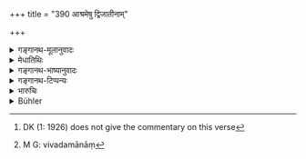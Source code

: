 +++
title = "390 आश्रमेषु द्विजातीनाम्"

+++

<details><summary>गङ्गानथ-मूलानुवादः</summary>

For twice-born men disputing among themselves regarding any point relating to the orders, the king, desirous of his own welfare, shall not determine the law.—(390)
</details>

<details><summary>मेधातिथिः</summary>

[^३१८]वानप्रस्थादीनाम् अरण्याश्रमवासिनाम् **आश्रमेषु** **कार्यं** धर्मं संकटरूपम् — "अयं शास्त्रार्थः", "नायम्" — इति इतरेतरं विवदमानानां[^३१९] न धर्मव्यवस्थां सहसा **विब्रूयात्** प्रभुतया निर्णयम् अन्येषाम् इव न कुर्यात् । कथं तर्हि । वक्ष्यमाणेन प्रकारेण । एवम् **आत्मने हितं** कृतं भवति । शास्त्रार्थत्यागो न भवतीत्य् अर्थः । गृहस्थानाम् चाश्रमित्वे ऽपि यथोक्त एव निर्णयप्रकारः । **कार्यं** धमसंशयात्मकविवादपदम् । **आश्रम**ग्रहणाच् च विशिष्टविष्यता व्याख्यायते ॥ ८.३९० ॥


[^३१९]:
     M G: vivadamānāṃ


[^३१८]:
     DK (1: 1926) does not give the commentary on this verse
</details>

<details><summary>गङ्गानथ-भाष्यानुवादः</summary>

In regard to the ‘duties’ of the various orders of the Hermit dwelling in the forests, several disputes arise as to this and not that being the sense of the scriptures.

When these men happen to dispute among themselves, the king shall not, in a hurry, lay down the law; *i.e*., he should not, in the exercise of his sovereign power, determine what the law on the point is. What he should do and how is going to be explained later on.

By acting in this manner, the king accomplishes his own welfare; *i.e*., he does not relinquish the injunctions of the scriptures.

In the case of householders, even though they also belong to an ‘order,’—yet, the method of laying down the law should be the same as laid down before (and not as declared in the present text, which pertains to the Hermit and the Recluse only).

‘*Points*’—*i.e*., doubtful questions regarding the duties; that this refers to this particular matter of *duties* is indicated by the mention of the ‘orders.’—(390)
</details>

<details><summary>गङ्गानथ-टिप्पन्यः</summary>

‘*Āśrameṣu*’—‘The hermitages of Vānaprasthas and other hermits living in the forest’ (Medhātithi);—‘the Householder’s and other life-stages’ (Kullūka).

This verse is quoted in *Vyavahāramayūkha* (p. 4);—in *Vīramitrodaya* (Vyavahāra, 10a), which explains ‘*āśrameṣu kārye*’ as ‘business arising out of the life-stages’;—and in *Kṛtyakalpataru* (10a), which explains ‘*āśrameṣu*’ as ‘in the matter of the life-stages’,—and ‘*na vibrūyāt*,’ as ‘should not apportion victory and defeat.’
</details>

<details><summary>भारुचिः</summary>

तपस्विव्ध्यर्थः श्लोकः ॥ ८.३८८ ॥
</details>

<details><summary>Bühler</summary>

390	If twice-born men dispute among each other concerning the duty of the orders, a king who desires his own welfare should not (hastily) decide (what is) the law.
</details>
